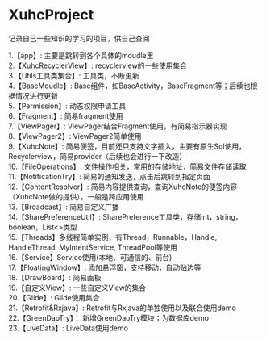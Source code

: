 # XuhcProject
记录自己一些知识的学习的项目，供自己查阅

1.【app】: 主要是跳转到各个具体的moudle里  
2.【XuhcRecyclerView】: recyclerview的一些使用集合  
3.【Utils工具类集合】: 工具类，不断更新  
4.【BaseMoudle】: Base组件，如BaseActivity，BaseFragment等；后续也根据情况进行更新  
5.【Permission】: 动态权限申请工具  
6.【Fragment】: 简易fragment使用  
7.【ViewPager】: ViewPager结合Fragment使用，有简易指示器实现  
8.【ViewPager2】: ViewPager2简单使用  
9.【XuhcNote】: 简易便签，目前还只支持文字插入，主要有原生Sql使用，Recyclerview，简易provider（后续也会进行一下改造）  
10.【FileOperations】: 文件操作相关，常用的存储地址，简易文件存储读取  
11.【NotificationTry】: 简易的通知发送，点击后跳转到指定页面  
12.【ContentResolver】: 简易内容提供查询，查询XuhcNote的便签内容（XuhcNote做的提供），一般是跨应用使用  
13.【Broadcast】: 简易自定义广播  
14.【SharePreferenceUtil】: SharePreference工具类，存储int，string，boolean，List<>类型  
15.【Threads】多线程简单实例，有Thread，Runnable，Handle, HandleThread, MyIntentService, ThreadPool等使用  
16.【Service】Service使用(本地、可通信的、前台)  
17.【FloatingWindow】: 添加悬浮窗，支持移动，自动贴边等  
18.【DrawBoard】: 简易画板  
19.【自定义View】: 一些自定义View的集合  
20.【Glide】: Glide使用集合  
21.【Retrofit&Rxjava】: Retrofit与Rxjava的单独使用以及联合使用demo  
22.【GreenDaoTry】： 新增GreenDaoTry模块；为数据库demo  
23.【LiveData】: LiveData使用demo